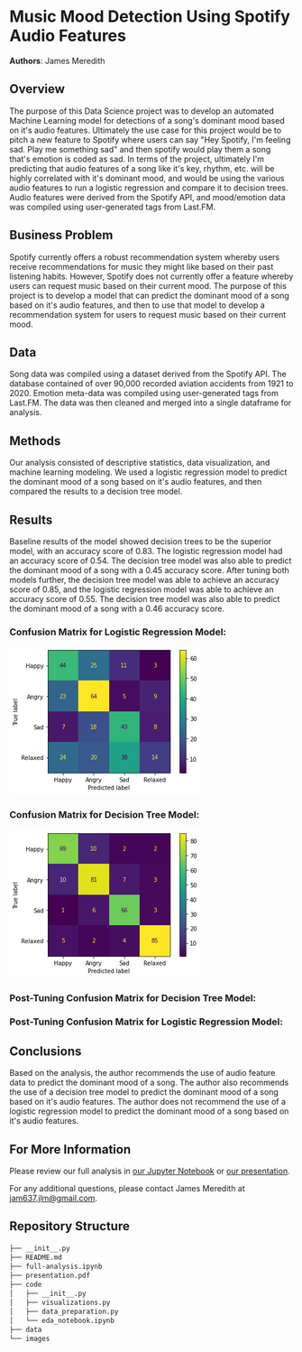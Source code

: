 # Music Mood Detection Using Spotify Audio Features

**Authors**: James Meredith

## Overview

The purpose of this Data Science project was to develop an automated Machine Learning model for detections of a song's dominant mood based on it's audio features. Ultimately the use case for this project would be to pitch a new feature to Spotify where users can say "Hey Spotify, I'm feeling sad. Play me something sad" and then spotify would play them a song that's emotion is coded as sad. In terms of the project, ultimately I'm predicting that audio features of a song like it's key, rhythm, etc. will be highly correlated with it's dominant mood, and would be using the various audio features to run a logistic regression and compare it to decision trees. Audio features were derived from the Spotify API, and mood/emotion data was compiled using user-generated tags from Last.FM.

## Business Problem

Spotify currently offers a robust recommendation system whereby users receive recommendations for music they might like based on their past listening habits. However, Spotify does not currently offer a feature whereby users can request music based on their current mood. The purpose of this project is to develop a model that can predict the dominant mood of a song based on it's audio features, and then to use that model to develop a recommendation system for users to request music based on their current mood.

## Data

Song data was compiled using a dataset derived from the Spotify API. The database contained of over 90,000 recorded aviation accidents from 1921 to 2020. Emotion meta-data was compiled using user-generated tags from Last.FM. The data was then cleaned and merged into a single dataframe for analysis.

## Methods

Our analysis consisted of descriptive statistics, data visualization, and machine learning modeling. We used a logistic regression model to predict the dominant mood of a song based on it's audio features, and then compared the results to a decision tree model.

## Results

Baseline results of the model showed decision trees to be the superior model, with an accuracy score of 0.83. The logistic regression model had an accuracy score of 0.54. The decision tree model was also able to predict the dominant mood of a song with a 0.45 accuracy score. After tuning both models further, the decision tree model was able to achieve an accuracy score of 0.85, and the logistic regression model was able to achieve an accuracy score of 0.55. The decision tree model was also able to predict the dominant mood of a song with a 0.46 accuracy score.

### Confusion Matrix for Logistic Regression Model:
![Baseline Logistic Regression Confusion Matrix](images\baseline_logreg_cm.png)

### Confusion Matrix for Decision Tree Model:
![Baseline Decision Tree Confusion Matrix](images\baseline_dt_cm.png)

### Post-Tuning Confusion Matrix for Decision Tree Model:

### Post-Tuning Confusion Matrix for Logistic Regression Model:

## Conclusions

Based on the analysis, the author recommends the use of audio feature data to predict the dominant mood of a song. The author also recommends the use of a decision tree model to predict the dominant mood of a song based on it's audio features. The author does not recommend the use of a logistic regression model to predict the dominant mood of a song based on it's audio features.

## For More Information

Please review our full analysis in [our Jupyter Notebook](./full-analysis.ipynb) or [our presentation](./presentation.pdf).

For any additional questions, please contact James Meredith at <jam637.jlm@gmail.com>.

## Repository Structure

```
├── __init__.py
├── README.md
├── full-analysis.ipynb
├── presentation.pdf
├── code
│   ├── __init__.py
│   ├── visualizations.py
│   ├── data_preparation.py
│   └── eda_notebook.ipynb
├── data
└── images
```